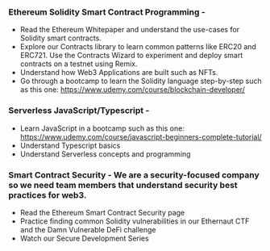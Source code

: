 ### Ethereum Solidity Smart Contract Programming - 

- Read the Ethereum Whitepaper and understand the use-cases for Solidity smart contracts. 
- Explore our Contracts library to learn common patterns like ERC20 and ERC721. Use the Contracts Wizard to experiment and deploy smart contracts on a testnet using Remix.
- Understand how Web3 Applications are built such as NFTs.
- Go through a bootcamp to learn the Solidity language step-by-step such as this one: https://www.udemy.com/course/blockchain-developer/

### Serverless JavaScript/Typescript - 

- Learn JavaScript in a bootcamp such as this one: https://www.udemy.com/course/javascript-beginners-complete-tutorial/
- Understand Typescript basics
- Understand Serverless concepts and programming

### Smart Contract Security - We are a security-focused company so we need team members that understand security best practices for web3.

- Read the Ethereum Smart Contract Security page
- Practice finding common Solidity vulnerabilities in our Ethernaut CTF and the Damn Vulnerable DeFi challenge
- Watch our Secure Development Series



